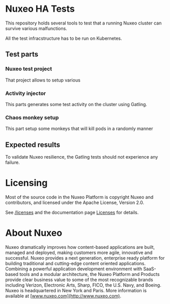 # Nuxeo HA Tests

This repository holds several tools to test that a running Nuxeo cluster can survive various malfunctions.

All the test infracstructure has to be run on Kubernetes.


## Test parts
### Nuxeo test project

That project allows to setup various 


### Activity injector

This parts generates some test activity on the cluster using Gatling. 


### Chaos monkey setup

This part setup some monkeys that will kill pods in a randomly manner

## Expected results

To validate Nuxeo resilience, the Gatling tests should not experience any failure. 


    


# Licensing

Most of the source code in the Nuxeo Platform is copyright Nuxeo and
contributors, and licensed under the Apache License, Version 2.0.

See [/licenses](/licenses) and the documentation page [Licenses](http://doc.nuxeo.com/x/gIK7) for details.

# About Nuxeo

Nuxeo dramatically improves how content-based applications are built, managed and deployed, making customers more agile, innovative and successful. Nuxeo provides a next generation, enterprise ready platform for building traditional and cutting-edge content oriented applications. Combining a powerful application development environment with SaaS-based tools and a modular architecture, the Nuxeo Platform and Products provide clear business value to some of the most recognizable brands including Verizon, Electronic Arts, Sharp, FICO, the U.S. Navy, and Boeing. Nuxeo is headquartered in New York and Paris. More information is available at [www.nuxeo.com](http://www.nuxeo.com).



